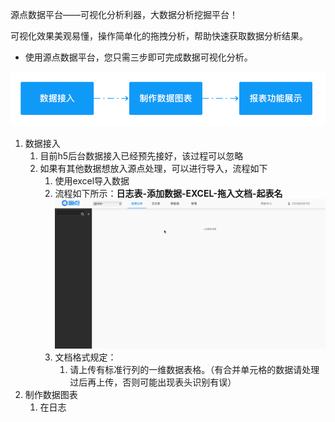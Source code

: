 源点数据平台——可视化分析利器，大数据分析挖掘平台！

可视化效果美观易懂，操作简单化的拖拽分析，帮助快速获取数据分析结果。

* 使用源点数据平台，您只需三步即可完成数据可视化分析。

![](/assets/基本使用流程.png)

1. 数据接入
   1. 目前h5后台数据接入已经预先接好，该过程可以忽略
   2. 如果有其他数据想放入源点处理，可以进行导入，流程如下
      1. 使用excel导入数据
      2. 流程如下所示：**日志表-添加数据-EXCEL-拖入文档-起表名**![](/assets/step1数据接入.gif)
      3. 文档格式规定：
         1. 请上传有标准行列的一维数据表格。（有合并单元格的数据请处理过后再上传，否则可能出现表头识别有误）
2. 制作数据图表
   1. 在日志



